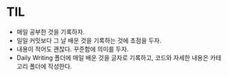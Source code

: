 # TIL
* 매일 공부한 것을 기록하자.
* 일일 커밋보다 그 날 배운 것을 기록하는 것에 초점을 두자.
* 내용이 적어도 괜찮다. 꾸준함에 의미를 두자.
* Daily Writing 폴더에 매일 배운 것을 글자로 기록하고, 코드와 자세한 내용은 카테고리 폴더에 작성한다.
